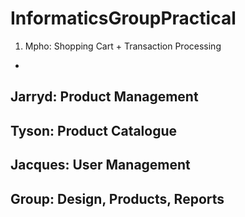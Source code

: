 InformaticsGroupPractical
=========================
1. Mpho: Shopping Cart + Transaction Processing
-
Jarryd: Product Management
-
Tyson: Product Catalogue
-
Jacques: User Management
-
Group: Design, Products, Reports
-
